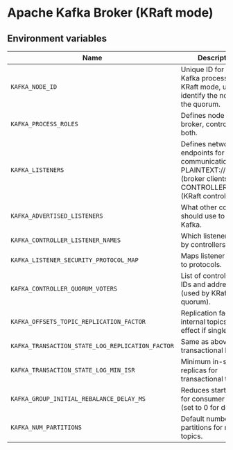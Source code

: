 # Apache Kafka Broker (KRaft mode) 

## Environment variables

| Name | Description| Required | Example value |
|------|------------|----------|---------------|
| `KAFKA_NODE_ID` | Unique ID for this Kafka process. In KRaft mode, used to identify the node in the quorum. |	yes |	1 |
| `KAFKA_PROCESS_ROLES` | Defines node role(s): broker, controller, or both. |	yes | broker,controller |
| `KAFKA_LISTENERS` | Defines network endpoints for communication. PLAINTEXT://:9092 (broker clients) and CONTROLLER://:9093 (KRaft controller). | yes | PLAINTEXT://:9092,CONTROLLER://:9093 |
| `KAFKA_ADVERTISED_LISTENERS` | What other containers should use to reach Kafka. |	yes | PLAINTEXT://kafka:9092 |
| `KAFKA_CONTROLLER_LISTENER_NAMES` | Which listener is used by controllers. | yes | CONTROLLER |
| `KAFKA_LISTENER_SECURITY_PROTOCOL_MAP` | Maps listener names to protocols. | yes | CONTROLLER:PLAINTEXT,PLAINTEXT:PLAINTEXT |
| `KAFKA_CONTROLLER_QUORUM_VOTERS` | List of controller node IDs and addresses (used by KRaft quorum). | yes | 1@localhost:9093 |
| `KAFKA_OFFSETS_TOPIC_REPLICATION_FACTOR` | Replication factor for internal topics (no effect if single node). | yes |	1 |
| `KAFKA_TRANSACTION_STATE_LOG_REPLICATION_FACTOR` | Same as above, for transactional logs. | yes |	1 |
| `KAFKA_TRANSACTION_STATE_LOG_MIN_ISR` | Minimum in-sync replicas for transactional topics. | yes | 1 |
| `KAFKA_GROUP_INITIAL_REBALANCE_DELAY_MS` | Reduces startup time for consumer groups (set to 0 for dev). |	optional | 0 |
| `KAFKA_NUM_PARTITIONS` | Default number of partitions for new topics. | optional | 3 |
